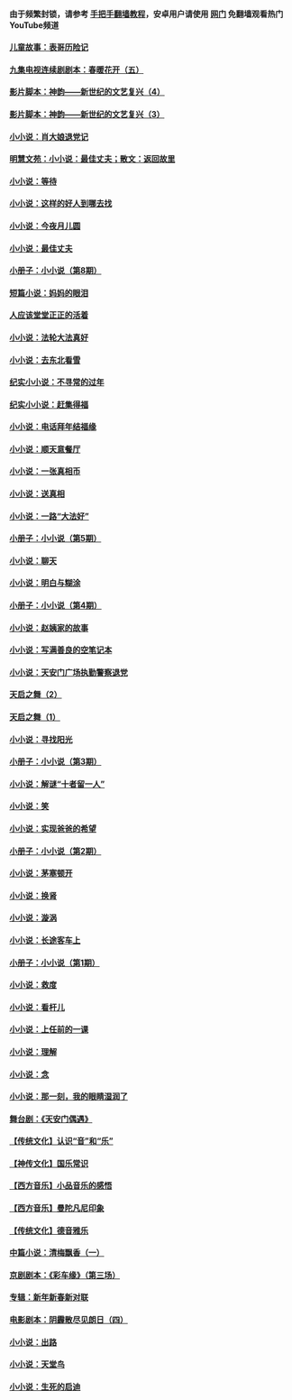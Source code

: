 #### 由于频繁封锁，请参考 [手把手翻墙教程](https://github.com/gfw-breaker/guides/wiki/)，安卓用户请使用 [网门](https://github.com/gfw-breaker/nogfw/blob/master/dl.md?t=05201501) 免翻墙观看热门YouTube频道 

#### [儿童故事：表哥历险记](../pages/328/383535.md?t=05201501) 

#### [九集电视连续剧剧本：春暖花开（五）](../pages/328/275919.md?t=05201501) 

#### [影片脚本：神韵——新世纪的文艺复兴（4）](../pages/328/266089.md?t=05201501) 

#### [影片脚本：神韵——新世纪的文艺复兴（3）](../pages/328/266087.md?t=05201501) 

#### [小小说：肖大娘退党记](../pages/328/239807.md?t=05201501) 

#### [明慧文苑：小小说：最佳丈夫；散文：返回故里](../pages/328/3439.md?t=05201501) 

#### [小小说：等待](../pages/328/223927.md?t=05201501) 

#### [小小说：这样的好人到哪去找](../pages/328/209396.md?t=05201501) 

#### [小小说：今夜月儿圆](../pages/328/193588.md?t=05201501) 

#### [小小说：最佳丈夫](../pages/328/190938.md?t=05201501) 

#### [小册子：小小说（第8期）](../pages/328/188202.md?t=05201501) 

#### [短篇小说：妈妈的眼泪](../pages/328/187712.md?t=05201501) 

#### [人应该堂堂正正的活着](../pages/328/182430.md?t=05201501) 

#### [小小说：法轮大法真好](../pages/328/174669.md?t=05201501) 

#### [小小说：去东北看雪](../pages/328/173882.md?t=05201501) 

#### [纪实小小说：不寻常的过年](../pages/328/173187.md?t=05201501) 

#### [纪实小小说：赶集得福](../pages/328/172652.md?t=05201501) 

#### [小小说：电话拜年结福缘](../pages/328/172533.md?t=05201501) 

#### [小小说：顺天意餐厅](../pages/328/170182.md?t=05201501) 

#### [小小说：一张真相币](../pages/328/169410.md?t=05201501) 

#### [小小说：送真相](../pages/328/166713.md?t=05201501) 

#### [小小说：一路“大法好”](../pages/328/162016.md?t=05201501) 

#### [小册子：小小说（第5期）](../pages/328/161131.md?t=05201501) 

#### [小小说：聊天](../pages/328/159640.md?t=05201501) 

#### [小小说：明白与糊涂](../pages/328/158101.md?t=05201501) 

#### [小册子：小小说（第4期）](../pages/328/158006.md?t=05201501) 

#### [小小说：赵姨家的故事](../pages/328/157843.md?t=05201501) 

#### [小小说：写满善良的空笔记本](../pages/328/157382.md?t=05201501) 

#### [小小说：天安门广场执勤警察退党](../pages/328/156982.md?t=05201501) 

#### [天启之舞（2）](../pages/328/153440.md?t=05201501) 

#### [天启之舞（1）](../pages/328/153439.md?t=05201501) 

#### [小小说：寻找阳光](../pages/328/153065.md?t=05201501) 

#### [小册子：小小说（第3期）](../pages/328/151715.md?t=05201501) 

#### [小小说：解谜“十者留一人”](../pages/328/148967.md?t=05201501) 

#### [小小说：笑](../pages/328/148905.md?t=05201501) 

#### [小小说：实现爸爸的希望](../pages/328/148096.md?t=05201501) 

#### [小册子：小小说（第2期）](../pages/328/147214.md?t=05201501) 

#### [小小说：茅塞顿开](../pages/328/147030.md?t=05201501) 

#### [小小说：换肾](../pages/328/146770.md?t=05201501) 

#### [小小说：漩涡](../pages/328/146683.md?t=05201501) 

#### [小小说：长途客车上](../pages/328/145076.md?t=05201501) 

#### [小册子：小小说（第1期）](../pages/328/143963.md?t=05201501) 

#### [小小说：救度](../pages/328/143927.md?t=05201501) 

#### [小小说：看杆儿](../pages/328/142137.md?t=05201501) 

#### [小小说：上任前的一课](../pages/328/140808.md?t=05201501) 

#### [小小说：理解](../pages/328/140476.md?t=05201501) 

#### [小小说：念](../pages/328/139513.md?t=05201501) 

#### [小小说：那一刻，我的眼睛湿润了](../pages/328/138476.md?t=05201501) 

#### [舞台剧：《天安门偶遇》](../pages/328/117155.md?t=05201501) 

#### [【传统文化】认识“音”和“乐”](../pages/328/108667.md?t=05201501) 

#### [【神传文化】国乐常识](../pages/328/104225.md?t=05201501) 

#### [【西方音乐】小品音乐的感悟](../pages/328/102924.md?t=05201501) 

#### [【西方音乐】曼陀凡尼印象](../pages/328/102922.md?t=05201501) 

#### [【传统文化】德音雅乐](../pages/328/102923.md?t=05201501) 

#### [中篇小说：清梅飘香（一）](../pages/328/101058.md?t=05201501) 

#### [京剧剧本：《彩车缘》（第三场）](../pages/328/96434.md?t=05201501) 

#### [专辑：新年新春新对联](../pages/328/94991.md?t=05201501) 

#### [电影剧本：阴霾散尽见朗日（四）](../pages/328/87081.md?t=05201501) 

#### [小小说：出路](../pages/328/84848.md?t=05201501) 

#### [小小说：天堂鸟](../pages/328/83084.md?t=05201501) 

#### [小小说：生死的启迪](../pages/328/70977.md?t=05201501) 

